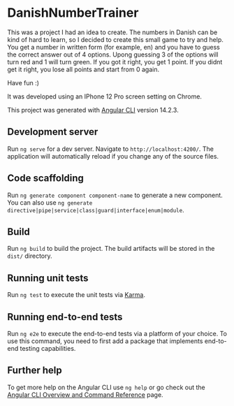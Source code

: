 # DanishNumberTrainer

This was a project I had an idea to create.
The numbers in Danish can be kind of hard to learn, so I decided to create this small game to try and help.
You get a number in written form (for example, en) and you have to guess the correct answer out of 4 options.
Upong guessing 3 of the options will turn red and 1 will turn green.
If you got it right, you get 1 point.
If you didnt get it right, you lose all points and start from 0 again.

Have fun :)

It was developed using an IPhone 12 Pro screen setting on Chrome.

This project was generated with [Angular CLI](https://github.com/angular/angular-cli) version 14.2.3.

## Development server

Run `ng serve` for a dev server. Navigate to `http://localhost:4200/`. The application will automatically reload if you change any of the source files.

## Code scaffolding

Run `ng generate component component-name` to generate a new component. You can also use `ng generate directive|pipe|service|class|guard|interface|enum|module`.

## Build

Run `ng build` to build the project. The build artifacts will be stored in the `dist/` directory.

## Running unit tests

Run `ng test` to execute the unit tests via [Karma](https://karma-runner.github.io).

## Running end-to-end tests

Run `ng e2e` to execute the end-to-end tests via a platform of your choice. To use this command, you need to first add a package that implements end-to-end testing capabilities.

## Further help

To get more help on the Angular CLI use `ng help` or go check out the [Angular CLI Overview and Command Reference](https://angular.io/cli) page.
